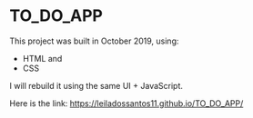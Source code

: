 # TO_DO_APP

This project was built in October 2019, using:
- HTML and 
- CSS

I will rebuild it using the same UI + JavaScript.

Here is the link: https://leiladossantos11.github.io/TO_DO_APP/

